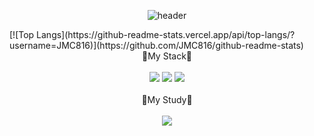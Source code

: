 <div align="center">
  
![header](https://capsule-render.vercel.app/api?type=Waving&height=200&text=Welcome&fontColor=FFFFFF&fontAlignY=40&desc=Mincheol's%20github&descAlign=70)
</div>
[![Top Langs](https://github-readme-stats.vercel.app/api/top-langs/?username=JMC816)](https://github.com/JMC816/github-readme-stats)
<div align="center">
  🔎My Stack🔎
  </br>
  </br>
  <img src="https://img.shields.io/badge/html5-E34F26?style=for-the-badge&logo=html5&logoColor=white">
  <img src="https://img.shields.io/badge/css-1572B6?style=for-the-badge&logo=css3&logoColor=white"> 
  <img src="https://img.shields.io/badge/javascript-F7DF1E?style=for-the-badge&logo=javascript&logoColor=black">
  </br>
  </br>
  📖My Study📖
  </br>
  </br>
  <a href="https://www.notion.so/b7a4305a38e445c794033365214cc5c2?pvs=4"><img src="https://img.shields.io/badge/Notion-000000?style=for-the-badge&logo=Notion&logoColor=white"></a>
</div>
